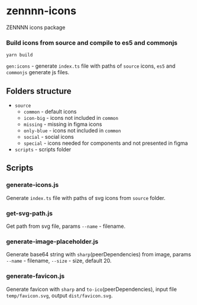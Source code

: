 # zennnn-icons

ZENNNN icons package

### Build icons from source and compile to es5 and commonjs

```
yarn build
```

`gen:icons` - generate `index.ts` file with paths of `source` icons, `es5` and `commonjs` generate js files.

## Folders structure

- `source`
  - `common` - default icons
  - `icon-big` - icons not included in `common`
  - `missing` - missing in figma icons
  - `only-blue` - icons not included in `common`
  - `social` - social icons
  - `special` - icons needed for components and not presented in figma
- `scripts` - scripts folder

## Scripts

### generate-icons.js

Generate `index.ts` file with paths of svg icons from `source` folder.

### get-svg-path.js

Get path from svg file, params `--name` - filename.

### generate-image-placeholder.js

Generate base64 string with `sharp`(peerDependencies) from image, params `--name` - filename, `--size` - size, default 20.

### generate-favicon.js

Generate favicon with `sharp` and `to-ico`(peerDependencies), input file `temp/favicon.svg`, output `dist/favicon.svg`.
